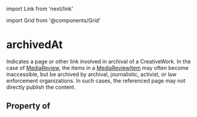 import Link from 'next/link'
  
import Grid from '@components/Grid'

# archivedAt

Indicates a page or other link involved in archival of a <Link href="/CreativeWork">CreativeWork</Link>. In the case of <a class="localLink" href="/MediaReview">MediaReview</a>, the items in a <a class="localLink" href="/MediaReviewItem">MediaReviewItem</a> may often become inaccessible, but be archived by archival, journalistic, activist, or law enforcement organizations. In such cases, the referenced page may not directly publish the content.

## Property of



